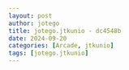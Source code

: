 ```yaml
---
layout: post
author: jotego
title: jotego.jtkunio - dc4548b
date: 2024-09-20
categories: [Arcade, jtkunio]
tags: [jotego.jtkunio]
---
```


